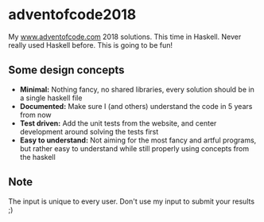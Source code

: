 # adventofcode2018
My www.adventofcode.com 2018 solutions. This time in Haskell. Never really used
Haskell before. This is going to be fun!

## Some design concepts
- **Minimal:** Nothing fancy, no shared libraries, every solution should be in
  a single haskell file
- **Documented:** Make sure I (and others) understand the code in 5 years
  from now
- **Test driven:** Add the unit tests from the website, and center development
  around solving the tests first
- **Easy to understand:** Not aiming for the most fancy and artful programs, but
  rather easy to understand while still properly using concepts from the haskell
  
## Note
The input is unique to every user. Don't use my input to submit your results ;)
